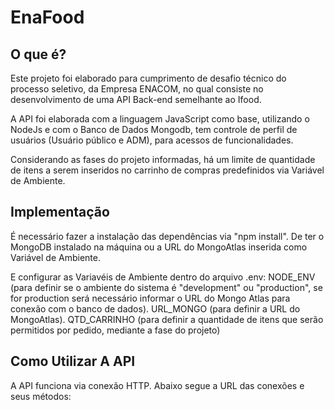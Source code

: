 # EnaFood

## O que é?
Este projeto foi elaborado para cumprimento de desafio técnico do processo seletivo, da Empresa ENACOM, no qual consiste no desenvolvimento de uma API Back-end semelhante ao Ifood.

A API foi elaborada com a linguagem JavaScript como base, utilizando o NodeJs e com o Banco de Dados Mongodb, tem controle de perfil de usuários (Usuário público e ADM), 
para acessos de funcionalidades.

Considerando as fases do projeto informadas, há um limite de quantidade de itens a serem inseridos no carrinho de compras predefinidos via Variável de Ambiente.


## Implementação

É necessário fazer a instalação das dependências via "npm install".
De ter o MongoDB instalado na máquina ou a URL do MongoAtlas inserida como Variável de Ambiente.

E configurar as Variavéis de Ambiente dentro do arquivo .env:
NODE_ENV (para definir se o ambiente do sistema é "development" ou "production", se for production será necessário informar o URL do Mongo Atlas para conexão com o banco de dados).
URL_MONGO (para definir a URL do MongoAtlas).
QTD_CARRINHO (para definir a quantidade de itens que serão permitidos por pedido, mediante a fase do projeto)

## Como Utilizar A API

A API funciona via conexão HTTP.
Abaixo segue a URL das conexões e seus métodos:





